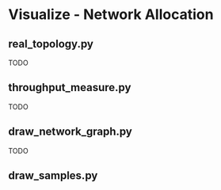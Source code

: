 # Visualize - Network Allocation

## real_topology.py

TODO

## throughput_measure.py

TODO

## draw_network_graph.py

TODO

## draw_samples.py


